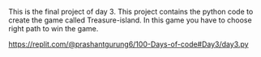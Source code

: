 This is the final project of day 3. This project contains the python code to create the game called Treasure-island. In this game you have to choose right path to win the game. 


https://replit.com/@prashantgurung6/100-Days-of-code#Day3/day3.py
